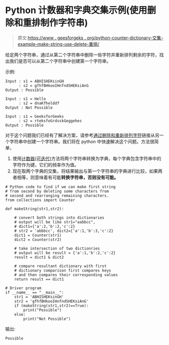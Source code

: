 # Python 计数器和字典交集示例(使用删除和重排制作字符串)

> 原文:[https://www . geesforgeks . org/python-counter-dictionary-交集-example-make-string-use-delete-重排/](https://www.geeksforgeeks.org/python-counter-dictionary-intersection-example-make-string-using-deletion-rearrangement/)

给定两个字符串，通过从第二个字符串中删除一些字符并重新排列剩余的字符，找出我们是否可以从第二个字符串中创建第一个字符串。

示例:

```
Input : s1 = ABHISHEKsinGH
      : s2 = gfhfBHkooIHnfndSHEKsiAnG
Output : Possible

Input : s1 = Hello
      : s2 = dnaKfhelddf
Output : Not Possible

Input : s1 = GeeksforGeeks
      : s2 = rteksfoGrdsskGeggehes
Output : Possible

```

对于这个问题我们已经有了解决方案，请参考[通过删除和重新排列字符](https://www.geeksforgeeks.org/make-string-another-deletion-rearrangement-characters/)链接从另一个字符串中创建一个字符串。我们将在 python 中快速解决这个问题。方法很简单，

1.  使用[计数器(可迭代)](https://www.geeksforgeeks.org/counters-in-python-set-1/)方法将两个字符串转换为字典，每个字典包含字符串中的字符作为键，它们的频率作为值。
2.  现在取两个字典的交集，将结果输出与第一个字符串的字典进行比较，如果两者相等，则意味着有可能**转换字符串，否则没有可能。**

```
# Python code to find if we can make first string
# from second by deleting some characters from 
# second and rearranging remaining characters.
from collections import Counter

def makeString(str1,str2):

    # convert both strings into dictionaries
    # output will be like str1="aabbcc", 
    # dict1={'a':2,'b':2,'c':2}
    # str2 = 'abbbcc', dict2={'a':1,'b':3,'c':2}
    dict1 = Counter(str1)
    dict2 = Counter(str2)

    # take intersection of two dictionries
    # output will be result = {'a':1,'b':2,'c':2}
    result = dict1 & dict2

    # compare resultant dictionary with first
    # dictionary comparison first compares keys
    # and then compares their corresponding values 
    return result == dict1

# Driver program
if __name__ == "__main__":
    str1 = 'ABHISHEKsinGH'
    str2 = 'gfhfBHkooIHnfndSHEKsiAnG'
    if (makeString(str1,str2)==True):
        print("Possible")
    else:
        print("Not Possible")
```

输出:

```
Possible

```